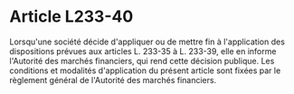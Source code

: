 # Article L233-40

Lorsqu'une société décide d'appliquer ou de mettre fin à l'application des dispositions prévues aux articles L. 233-35 à L. 233-39, elle en informe l'Autorité des marchés financiers, qui rend cette décision publique. Les conditions et modalités d'application du présent article sont fixées par le règlement général de l'Autorité des marchés financiers.
